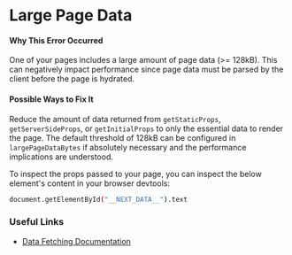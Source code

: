 # Large Page Data

#### Why This Error Occurred

One of your pages includes a large amount of page data (>= 128kB). This can negatively impact performance since page data must be parsed by the client before the page is hydrated.

#### Possible Ways to Fix It

Reduce the amount of data returned from `getStaticProps`, `getServerSideProps`, or `getInitialProps` to only the essential data to render the page. The default threshold of 128kB can be configured in `largePageDataBytes` if absolutely necessary and the performance implications are understood.

To inspect the props passed to your page, you can inspect the below element's content in your browser devtools:

```sh
document.getElementById("__NEXT_DATA__").text
```

### Useful Links

- [Data Fetching Documentation](https://nextjs.org/docs/basic-features/data-fetching/overview)
